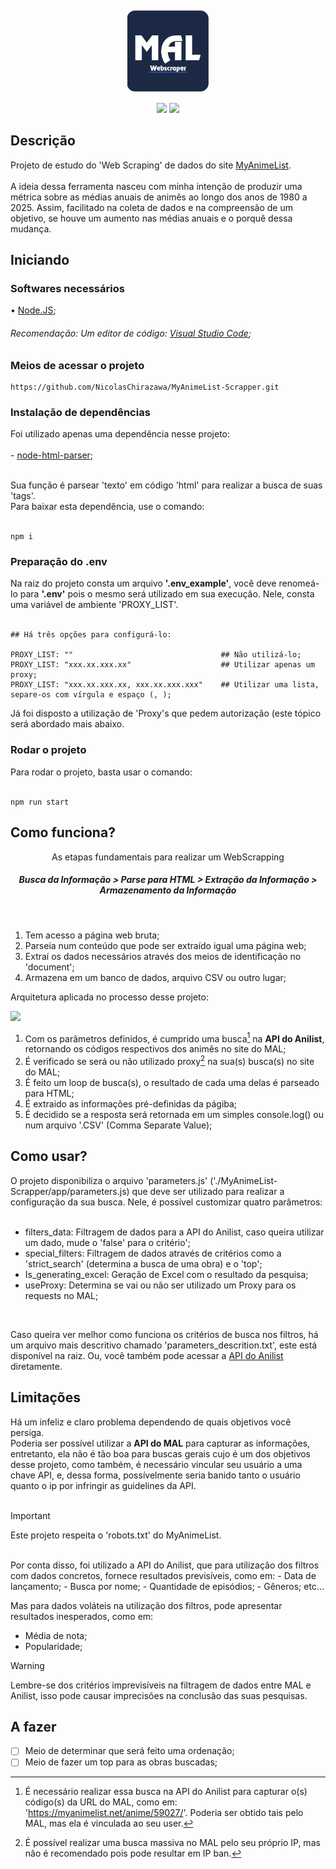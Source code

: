 <h2 align=center>
  <img align=center src="https://raw.githubusercontent.com/NicolasChirazawa/MyAnimeList-Scrapper/refs/heads/main/imagens/logo.png" style="width: 130px">  
</h2>

<div align=center>
  <img src="https://img.shields.io/static/v1?label=%20&labelColor=fffdaf&message=Javascript&color=grey&style=for-the-badge&logo=javascript&logoColor=black"/>
  <img src="https://img.shields.io/static/v1?label=%20&labelColor=d1ffbd&message=Node.JS&color=grey&style=for-the-badge&logo=node.js&logoColor=black"/>
</div>

<h2 name="descricao">Descrição</h2>
Projeto de estudo do 'Web Scraping' de dados do site <a href="https://myanimelist.net/">MyAnimeList</a>. <br> <br>
A ideia dessa ferramenta nasceu com minha intenção de produzir uma métrica sobre as médias anuais de animês ao longo dos anos de 1980 a 2025. Assim, facilitado 
na coleta de dados e na compreensão de um objetivo, se houve um aumento nas médias anuais e o porquê dessa mudança.

<h2 name="inicializar">Iniciando</h2>

<h3>Softwares necessários</h3>

• <a href="https://nodejs.org/dist/v22.14.0/node-v22.14.0-x64.msi">Node.JS</a>;
<h6>Recomendação: Um editor de código: <a href="https://code.visualstudio.com/sha/download?build=stable&os=win32-x64-user">Visual Studio Code</a>; </h6>

<h3>Meios de acessar o projeto</h3>

```
https://github.com/NicolasChirazawa/MyAnimeList-Scrapper.git
```

<h3>Instalação de dependências</h3>
Foi utilizado apenas uma dependência nesse projeto: <br> <br>
- <a href="https://www.npmjs.com/package/node-html-parser">node-html-parser</a>; <br> <br>

Sua função é parsear 'texto' em código 'html' para realizar a busca de suas 'tags'. <br>
Para baixar esta dependência, use o comando: <br> <br>

```
npm i
```

<h3>Preparação do .env</h3>
Na raiz do projeto consta um arquivo <strong>'.env_example'</strong>, você deve renomeá-lo para <strong>'.env'</strong> pois o mesmo será utilizado em sua execução.
Nele, consta uma variável de ambiente 'PROXY_LIST'. <br> <br>

```env
## Há três opções para configurá-lo:

PROXY_LIST: ""                                 ## Não utilizá-lo;
PROXY_LIST: "xxx.xx.xxx.xx"                    ## Utilizar apenas um proxy;
PROXY_LIST: "xxx.xx.xxx.xx, xxx.xx.xxx.xxx"    ## Utilizar uma lista, separe-os com vírgula e espaço (, );
```

Já foi disposto a utilização de 'Proxy's que pedem autorização (este tópico será abordado mais abaixo.

<h3>Rodar o projeto</h3>
Para rodar o projeto, basta usar o comando: <br> <br>

```
npm run start
```

<h2 name="inicializar">Como funciona?</h2>
<span align="center">
  <p>As etapas fundamentais para realizar um WebScrapping</p>
  <h5>Busca da Informação > Parse para HTML > Extração da Informação > Armazenamento da Informação</h5>
</span>
<br>

1. Tem acesso a página web bruta;
2. Parseia num conteúdo que pode ser extraído igual uma página web;
3. Extraí os dados necessários através dos meios de identificação no 'document';
4. Armazena em um banco de dados, arquivo CSV ou outro lugar;

<p>Arquitetura aplicada no processo desse projeto:</p>

<img src="https://raw.githubusercontent.com/NicolasChirazawa/MyAnimeList-Scrapper/refs/heads/main/imagens/l%C3%B3gica_funcionamento.png">

1. Com os parâmetros definidos, é cumprido uma busca[^1] na <strong>API do Anilist</strong>, retornando os códigos respectivos dos
animês no site do MAL; <br>
2. É verificado se será ou não utilizado proxy[^2] na sua(s) busca(s) no site do MAL;
3. É feito um loop de busca(s), o resultado de cada uma delas é parseado para HTML;
4. É extraido as informações pré-definidas da págiba;
5. É decidido se a resposta será retornada em um simples console.log() ou num
arquivo '.CSV' (Comma Separate Value); <br>

<h2 name="inicializar">Como usar?</h2>
O projeto disponibiliza o arquivo 'parameters.js' ('./MyAnimeList-Scrapper/app/parameters.js) que deve ser utilizado
para realizar a configuração da sua busca. Nele, é possível customizar quatro parâmetros: <br> <br>

- filters_data: Filtragem de dados para a API do Anilist, caso queira utilizar um dado, mude o 'false' para o critério';
- special_filters: Filtragem de dados através de critérios como a 'strict_search' (determina a busca de uma obra) e o 'top';
- Is_generating_excel: Geração de Excel com o resultado da pesquisa;
- useProxy: Determina se vai ou não ser utilizado um Proxy para os requests no MAL;
<br>

Caso queira ver melhor como funciona os critérios de busca nos filtros, há um arquivo mais descritivo chamado
'parameters_descrition.txt', este está disponível na raiz. Ou, você também pode acessar a
<a href="https://docs.anilist.co/guide/graphql/">API do Anilist</a> diretamente.

<h2 name="inicializar">Limitações</h2>
Há um infeliz e claro problema dependendo de quais objetivos você persiga. <br>
Poderia ser possível utilizar a <strong>API do MAL</strong> para capturar as informações, entretanto, ela não é tão boa para buscas gerais
cujo é um dos objetivos desse projeto, como também, é necessário vincular seu usuário a uma chave API, e, dessa forma, possívelmente 
seria banido tanto o usuário quanto o ip por infringir as guidelines da API. <br ><br>

> [!IMPORTANT]
> Este projeto respeita o 'robots.txt' do MyAnimeList.

<br>
Por conta disso, foi utilizado a API do Anilist, que para utilização dos filtros com dados concretos, fornece resultados previsíveis, como em:
- Data de lançamento;
- Busca por nome;
- Quantidade de episódios;
- Gêneros;
etc...
<br>

Mas para dados voláteis na utilização dos filtros, pode apresentar resultados inesperados, como em:
- Média de nota;
- Popularidade;

> [!WARNING]
> Lembre-se dos critérios imprevisíveis na filtragem de dados entre MAL e Anilist, isso pode causar imprecisões na
> conclusão das suas pesquisas.

<h2 name="inicializar">A fazer</h2>

- [ ] Meio de determinar que será feito uma ordenação;
- [ ] Meio de fazer um top para as obras buscadas;

[^1]: É necessário realizar essa busca na API do Anilist para capturar o(s) código(s) da URL do MAL, como em: 'https://myanimelist.net/anime/59027/'. Poderia ser obtido tais pelo MAL, mas ela é vinculada ao seu user.
[^2]:É possível realizar uma busca massiva no MAL pelo seu próprio IP, mas não é recomendado pois pode resultar em IP ban.
